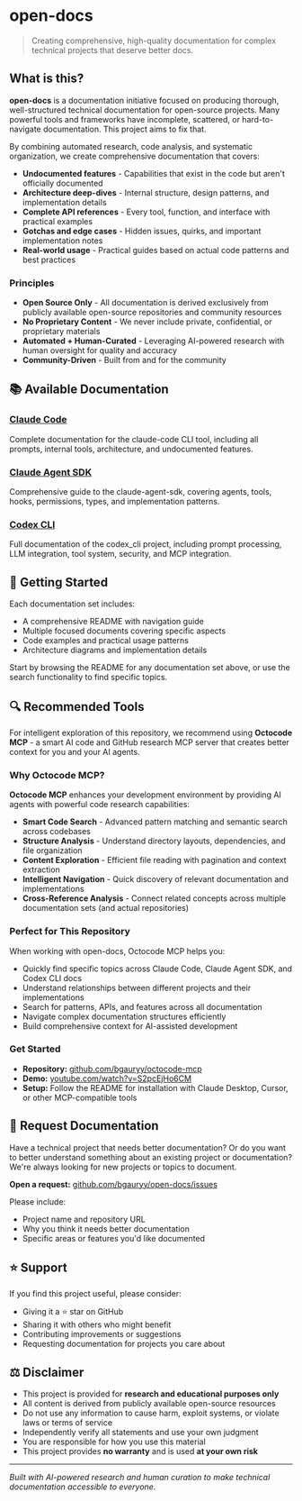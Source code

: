 # open-docs

> Creating comprehensive, high-quality documentation for complex technical projects that deserve better docs.

## What is this?

**open-docs** is a documentation initiative focused on producing thorough, well-structured technical documentation for open-source projects. Many powerful tools and frameworks have incomplete, scattered, or hard-to-navigate documentation. This project aims to fix that.

By combining automated research, code analysis, and systematic organization, we create comprehensive documentation that covers:

- **Undocumented features** - Capabilities that exist in the code but aren't officially documented
- **Architecture deep-dives** - Internal structure, design patterns, and implementation details
- **Complete API references** - Every tool, function, and interface with practical examples
- **Gotchas and edge cases** - Hidden issues, quirks, and important implementation notes
- **Real-world usage** - Practical guides based on actual code patterns and best practices

### Principles

- **Open Source Only** - All documentation is derived exclusively from publicly available open-source repositories and community resources
- **No Proprietary Content** - We never include private, confidential, or proprietary materials
- **Automated + Human-Curated** - Leveraging AI-powered research with human oversight for quality and accuracy
- **Community-Driven** - Built from and for the community

## 📚 Available Documentation

### [Claude Code](docs/claude-code/README.md)
Complete documentation for the claude-code CLI tool, including all prompts, internal tools, architecture, and undocumented features.

### [Claude Agent SDK](docs/claude-agent-sdk/README.md)
Comprehensive guide to the claude-agent-sdk, covering agents, tools, hooks, permissions, types, and implementation patterns.

### [Codex CLI](docs/codex_cli/README.md)
Full documentation of the codex_cli project, including prompt processing, LLM integration, tool system, security, and MCP integration.

## 🚀 Getting Started

Each documentation set includes:
- A comprehensive README with navigation guide
- Multiple focused documents covering specific aspects
- Code examples and practical usage patterns
- Architecture diagrams and implementation details

Start by browsing the README for any documentation set above, or use the search functionality to find specific topics.

## 🔍 Recommended Tools

For intelligent exploration of this repository, we recommend using **Octocode MCP** - a smart AI code and GitHub research MCP server that creates better context for you and your AI agents.

### Why Octocode MCP?

**Octocode MCP** enhances your development environment by providing AI agents with powerful code research capabilities:

- **Smart Code Search** - Advanced pattern matching and semantic search across codebases
- **Structure Analysis** - Understand directory layouts, dependencies, and file organization
- **Content Exploration** - Efficient file reading with pagination and context extraction
- **Intelligent Navigation** - Quick discovery of relevant documentation and implementations
- **Cross-Reference Analysis** - Connect related concepts across multiple documentation sets (and actual repositories)

### Perfect for This Repository

When working with open-docs, Octocode MCP helps you:
- Quickly find specific topics across Claude Code, Claude Agent SDK, and Codex CLI docs
- Understand relationships between different projects and their implementations
- Search for patterns, APIs, and features across all documentation
- Navigate complex documentation structures efficiently
- Build comprehensive context for AI-assisted development

### Get Started

- **Repository:** [github.com/bgauryy/octocode-mcp](https://github.com/bgauryy/octocode-mcp)  
- **Demo:** [youtube.com/watch?v=S2pcEjHo6CM](https://www.youtube.com/watch?v=S2pcEjHo6CM)  
- **Setup:** Follow the README for installation with Claude Desktop, Cursor, or other MCP-compatible tools

## 💬 Request Documentation

Have a technical project that needs better documentation? Or do you want to better understand something about an existing project or documentation? We're always looking for new projects or topics to document.

**Open a request:** [github.com/bgauryy/open-docs/issues](https://github.com/bgauryy/open-docs/issues)

Please include:
- Project name and repository URL
- Why you think it needs better documentation
- Specific areas or features you'd like documented

## ⭐ Support

If you find this project useful, please consider:
- Giving it a ⭐ star on GitHub
- Sharing it with others who might benefit
- Contributing improvements or suggestions
- Requesting documentation for projects you care about

## ⚖️ Disclaimer

- This project is provided for **research and educational purposes only**
- All content is derived from publicly available open-source resources
- Do not use any information to cause harm, exploit systems, or violate laws or terms of service
- Independently verify all statements and use your own judgment
- You are responsible for how you use this material
- This project provides **no warranty** and is used **at your own risk**

---

*Built with AI-powered research and human curation to make technical documentation accessible to everyone.*
